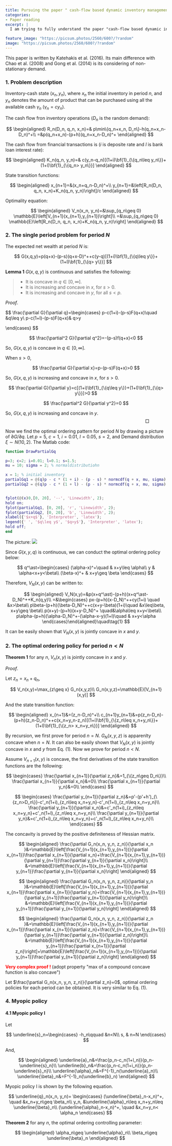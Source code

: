 ```yaml
---
title: Pursuing the paper " cash-flow based dynamic inventory management"
categories:
- Paper reading
excerpt: |
  I am trying to fully understand the paper "cash-flow based dynamic inventory management"

feature_image: "https://picsum.photos/2560/600?/?random"
image: "https://picsum.photos/2560/600?/?random"
---
```


This paper is written by Katehakis et al. (2016). Its main difference with Chao et al. (2008) and Gong et al. (2014) is its considering of non-stationary demand.

### 1. Problem description
Inventory-cash state $(x_n, y_n)$, where $x_n$ the initial inventory in period $n$, and $y_n$ denotes the amount of product that can be purchased using all the available cash $\gamma_n$ ($\gamma_n=cy_n$).

The cash flow fron inventory operations ($D_n$ is the random demand):

$$
\begin{aligned}
R_n(D_n, q_n, x_n)=& p\min\{q_n+x_n, D_n\}-h(q_n+x_n-D_n)^+\\
=&p(q_n+x_n)-(p+h)(q_n+x_n-D_n)^+
\end{aligned}
$$

The cash flow from financial transactions is ($i$ is deposite rate and $l$ is bank loan interest rate):

$$
\begin{aligned}
K_n(q_n, y_n)=& c(y_n-q_n)[(1+i)\bf{1}_{\{q_n\leq y_n\}}+(1+l)\bf{1}_{\{q_n> y_n\}}]
\end{aligned}
$$

State transition functions:

$$
\begin{aligned}
x_{n+1}=&(x_n+q_n-D_n)^+\\
y_{n+1}=&\left[R_n(D_n, q_n, x_n)+K_n(q_n, y_n)\right]/c
\end{aligned}
$$

Optimality equation:

$$
\begin{aligned}
V_n(x_n, y_n)=&\sup_{q_n\geq 0} \mathbb{E}\left[V_{n+1}(x_{n+1},y_{n+1})\right]\\
=&\sup_{q_n\geq 0} \mathbb{E}\left[R_n(D_n, q_n, x_n)+K_n(q_n, y_n)\right]
\end{aligned}
$$

### 2. The single period problem for period $N$

The expected net wealth at period $N$ is:

$$
G(x,q,y)=p(q+x)-(p-s)(q+x-D)^++c(y-q)[(1+i)\bf{1}_{\{q\leq y\}}+(1+l)\bf{1}_{\{q> y\}}]
$$

**Lemma 1** $G(x,q,y)$ is continuous and satisfies the following:
>* It is concave in $q\in [0, \infty]$.
>* It is increasing and concave in $x$, for $s>0$.
>* It is increasing and concave in $y$, for all $s<p$.

$\textit{Proof}.$

$$
\frac{\partial G}{\partial q}=\begin{cases}
p-c(1+i)-(p-s)F(q+x)\quad &q\leq y\\
p-c(1+l)-(p-s)F(q+x)& q>y

\end{cases}
$$

$$
\frac{\partial^2 G}{\partial q^2}=-(p-s)f(q+x)<0
$$

So, $G(x,q,y)$ is concave in $q\in [0,\infty]$.

When $s>0$,

$$
\frac{\partial G}{\partial x}=p-(p-s)F(q+x)>0
$$

So, $G(x,q,y)$ is increasing and concave in $x$, for $s>0$.

$$
\frac{\partial G}{\partial y}=c[(1+i)\bf{1}_{\{q\leq y\}}+(1+l)\bf{1}_{\{q> y\}}]>0
$$

$$
\frac{\partial^2 G}{\partial y^2}=0
$$

So, $G(x,q,y)$ is increasing and concave in $y$.
$$\hspace{300pt}\Box$$

Now we find the optimal ordering pattern for period $N$ by drawing a picture of $\partial G/\partial q$. Let $p=5$, $c=1$, $i=0.01$, $l=0.05$, $s=2$, and Demand distribution $\xi\sim N(10,2)$. The Matlab code:

```matlab
function DrawPartialGq

p=3; c=2; i=0.01; l=0.1; s=1.5;
mu = 10; sigma = 2; % normaldistributiohn

x = 1; % initial inventory
partialGq1 = @(q)p - c * (1 + i) - (p - s) * normcdf(q + x, mu, sigma);
partialGq2 = @(q)p - c * (1 + l) - (p - s) * normcdf(q + x, mu, sigma);


fplot(@(x)0,[0, 20], '--', 'Linewidth', 2);
hold on;
fplot(partialGq1, [0, 20], 'r', 'Linewidth', 2);
fplot(partialGq2, [0, 20], 'b', 'Linewidth', 2);
xlabel({'$x+q$'}, 'Interpreter', 'latex');
legend({' ', '$q\leq y$', '$q>y$'}, 'Interpreter', 'latex');
hold off;
end
```

The picture:
![](https://raw.githubusercontent.com/RobinChen121/robinchen121.github.io/master/_posts/pics/partialGq.png)

Since $G(x,y,q)$ is continuous, we can conduct the optimal ordering policy below:

$$
q^\ast=\begin{cases}
(\alpha-x)^+\quad & x+y\leq \alpha\\
y & \alpha<x+y<\beta\\
(\beta-x)^+ & x+y\geq \beta
\end{cases}
$$

Therefore, $V_N(x,y)$ can be written to:

$$
\begin{aligned}
V_N(x,y)=&p(x+q^\ast)-(p+h)(x+q^\ast-D_N)^++K_n(q,y)\\
=&\begin{cases}
px-(p+h)(x-D_N)^++cy(1+i) \quad &x>\beta\\
p\beta-(p+h)(\beta-D_N)^++c(x+y-\beta)(1+i)\quad &x\leq\beta, x+y\geq \beta\\
p(x+y)-(p+h)(x+y-D_N)^+ \quad&\alpha\leq x+y<\beta\\
p\alpha-(p+h)(\alpha-D_N)^+-(\alpha-x-y)(1+l)\quad & x+y<\alpha
\end{cases}\end{aligned}\quad\tag{1}
$$

It can be easily shown that $V_N(x,y)$ is jointly concave in $x$ and $y$.

### 2. The optimal ordering policy for period $n<N$

**Theorem 1** for any $n$, $V_n(x,y)$ is jointly concave in $x$ and $y$.

$\textit{Proof}.$

Let $z_n=x_n+q_n$,

$$
V_n(x,y)=\max_{z\geq x} G_n(x,y,z)\\
G_n(x,y,z)=\mathbb{E}[V_{n+1}(x,y)]
$$

And the state transition function:

$$
\begin{aligned}
x_{n+1}&=(z_n-D_n)^+\\
c_{n+1}y_{n+1}&=p(z_n-D_n)-(p+h)(z_n-D_n)^++c(x_n+y_n-z_n)[(1+i)\bf{1}_{\{z_n\leq x_n+y_n\}}+(1+l)\bf{1}_{\{z_n> x_n+y_n\}}]
\end{aligned}
$$

By recursion, we first prove for period $n=N$. $G_N(x,y,z)$ is apparenlty concave when $n=N$. It can also be easily shown that $V_N(x,y)$ is jointly concave in $x$ and $y$ from Eq. (1). Now we prove for period $n<N$.

Assume  $V_{n+1}(x,y)$ is concave, the first derivatives of the state transition functions are the following:

$$
\begin{cases}
\frac{\partial x_{n+1}}{\partial z_n}&=1_{\{z_n\geq D_n\}}\\
\frac{\partial x_{n+1}}{\partial x_n}&=0\\
\frac{\partial x_{n+1}}{\partial y_n}&=0\\
\end{cases}
$$

$$
\begin{cases}
\frac{\partial y_{n+1}}{\partial z_n}&=p'-(p'+h')_{\{z_n>D_n\}}-c'_n(1+i)_{z_n\leq x_n+y_n}-c'_n(1+l)_{z_n\leq x_n+y_n}\\
\frac{\partial y_{n+1}}{\partial x_n}&=c'_n(1+i)_{z_n\leq x_n+y_n}+c'_n(1+l)_{z_n\leq x_n+y_n}\\
\frac{\partial y_{n+1}}{\partial y_n}&=c'_n(1+i)_{z_n\leq x_n+y_n}+c'_n(1+l)_{z_n\leq x_n+y_n}\\
\end{cases}
$$

The concavity is proved by the positive definiteness of Hessian matrix.

$$
\begin{aligned}
\frac{\partial G_n(x_n, y_n, z_n)}{\partial x_n }&=\mathbb{E}\left[\frac{V_{n+1}(x_{n+1},y_{n+1})}{\partial x_{n+1}}\frac{\partial x_{n+1}}{\partial x_n}+\frac{V_{n+1}(x_{n+1},y_{n+1})}{\partial y_{n+1}}\frac{\partial y_{n+1}}{\partial x_n}\right]\\
&=\mathbb{E}\left[\frac{V_{n+1}(x_{n+1},y_{n+1})}{\partial y_{n+1}}\frac{\partial y_{n+1}}{\partial x_n}\right]
\end{aligned}
$$

$$
\begin{aligned}
\frac{\partial G_n(x_n, y_n, z_n)}{\partial y_n }&=\mathbb{E}\left[\frac{V_{n+1}(x_{n+1},y_{n+1})}{\partial x_{n+1}}\frac{\partial x_{n+1}}{\partial y_n}+\frac{V_{n+1}(x_{n+1},y_{n+1})}{\partial y_{n+1}}\frac{\partial y_{n+1}}{\partial y_n}\right]\\
&=\mathbb{E}\left[\frac{V_{n+1}(x_{n+1},y_{n+1})}{\partial y_{n+1}}\frac{\partial y_{n+1}}{\partial y_n}\right]
\end{aligned}
$$

$$
\begin{aligned}
\frac{\partial G_n(x_n, y_n, z_n)}{\partial z_n }&=\mathbb{E}\left[\frac{V_{n+1}(x_{n+1},y_{n+1})}{\partial x_{n+1}}\frac{\partial x_{n+1}}{\partial z_n}+\frac{V_{n+1}(x_{n+1},y_{n+1})}{\partial y_{n+1}}\frac{\partial y_{n+1}}{\partial z_n}\right]\\
&=\mathbb{E}\left[\frac{V_{n+1}(x_{n+1},y_{n+1})}{\partial y_{n+1}}\frac{\partial x_{n+1}}{\partial z_n}\right]+\mathbb{E}\left[\frac{V_{n+1}(x_{n+1},y_{n+1})}{\partial y_{n+1}}\frac{\partial y_{n+1}}{\partial z_n}\right]
\end{aligned}
$$

**<font color=red> Very complex proof ! </font>** (adopt property "max of a compound concave function is also concave")

Let $\frac{\partial G_n(x_n, y_n, z_n)}{\partial z_n}=0$, optimal ordering policies for each period can be obtained. It is very similar to Eq. (1).

### 4. Myopic policy
#### 4.1 Myopic policy I
Let

$$
\underline{s}_n=\begin{cases}
-h_n\qquad &n<N\\
s, & n=N
\end{cases}
$$

And,

$$
\begin{aligned}
\underline{a}_n&=\frac{p_n-c_n(1+l_n)}{p_n-\underline{s}_n}\\
\underline{b}_n&=\frac{p_n-c_n(1+i_n)}{p_n-\underline{s}_n}\\
\underline{\alpha}_n&=F^{-1}_n(\underline{a}_n)\\
\underline{\beta}_n&=F^{-1}_n(\underline{b}_n)
\end{aligned}
$$

Myopic policy I is shown by the following equation.

$$
\underline{q}_n(x_n, y_n)=
\begin{cases}
(\underline{\beta}_n-x_n)^+, \quad &x_n+y_n\geq \beta_n\\
y_n, &\underline{\alpha}_n\leq x_n+y_n\leq \underline{\beta}_n\\
(\underline{\alpha}_n-x_n)^+, \quad &x_n+y_n< \alpha_n
\end{cases}
$$

**Theorem 2** for any $n$, the optimal ordering controlling parameter:

$$
\begin{aligned}
\alpha_n\geq \underline{\alpha}_n\\
\beta_n\geq \underline{\beta}_n
\end{aligned}
$$

